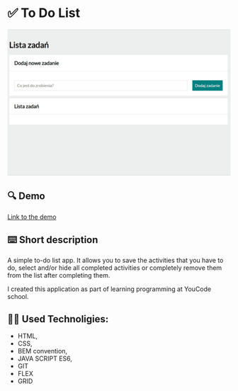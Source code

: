 # ✅ To Do List

![How tu use](images/ToDoList.gif)


## 🔍 Demo
[Link to the demo](https://marianna-weychan.github.io/TO-DO-List/)

## [](https://github.com/Marianna-Weychan/currency-converter/edit/main/README.md#short-description) ⌨️ Short description

A simple to-do list app. It allows you to save the activities that you have to do, select and/or hide all completed activities or completely remove them from the list after completing them.

I created this application as part of learning programming at YouCode school.

## 👩‍💻 Used Technoligies:
- HTML,
- CSS,
- BEM convention,
- JAVA SCRIPT ES6,
- GIT
- FLEX
- GRID
